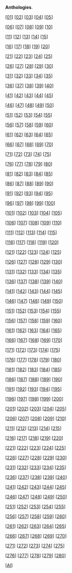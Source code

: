 **Anthologies**.  

[[01](https://kushalsamant.github.io/anthologies/01.html)] 
[[02](https://kushalsamant.github.io/anthologies/02.html)] 
[[03](https://kushalsamant.github.io/anthologies/03.html)] 
[[04](https://kushalsamant.github.io/anthologies/04.html)] 
[[05](https://kushalsamant.github.io/anthologies/05.html)] 

[[06](https://kushalsamant.github.io/anthologies/06.html)] 
[[07](https://kushalsamant.github.io/anthologies/07.html)] 
[[08](https://kushalsamant.github.io/anthologies/08.html)] 
[[09](https://kushalsamant.github.io/anthologies/09.html)] 
[[10](https://kushalsamant.github.io/anthologies/10.html)] 

[[11](https://kushalsamant.github.io/anthologies/11.html)] 
[[12](https://kushalsamant.github.io/anthologies/12.html)] 
[[13](https://kushalsamant.github.io/anthologies/13.html)] 
[[14](https://kushalsamant.github.io/anthologies/14.html)] 
[[15](https://kushalsamant.github.io/anthologies/15.html)] 

[[16](https://kushalsamant.github.io/anthologies/16.html)] 
[[17](https://kushalsamant.github.io/anthologies/17.html)] 
[[18](https://kushalsamant.github.io/anthologies/18.html)] 
[[19](https://kushalsamant.github.io/anthologies/19.html)] 
[[20](https://kushalsamant.github.io/anthologies/20.html)] 

[[21](https://kushalsamant.github.io/anthologies/21.html)] 
[[22](https://kushalsamant.github.io/anthologies/22.html)] 
[[23](https://kushalsamant.github.io/anthologies/23.html)] 
[[24](https://kushalsamant.github.io/anthologies/24.html)] 
[[25](https://kushalsamant.github.io/anthologies/25.html)] 

[[26](https://kushalsamant.github.io/anthologies/26.html)] 
[[27](https://kushalsamant.github.io/anthologies/27.html)] 
[[28](https://kushalsamant.github.io/anthologies/28.html)] 
[[29](https://kushalsamant.github.io/anthologies/29.html)] 
[[30](https://kushalsamant.github.io/anthologies/30.html)] 

[[31](https://kushalsamant.github.io/anthologies/31.html)] 
[[32](https://kushalsamant.github.io/anthologies/32.html)] 
[[33](https://kushalsamant.github.io/anthologies/33.html)] 
[[34](https://kushalsamant.github.io/anthologies/34.html)] 
[[35](https://kushalsamant.github.io/anthologies/35.html)] 

[[36](https://kushalsamant.github.io/anthologies/36.html)] 
[[37](https://kushalsamant.github.io/anthologies/37.html)] 
[[38](https://kushalsamant.github.io/anthologies/38.html)] 
[[39](https://kushalsamant.github.io/anthologies/39.html)] 
[[40](https://kushalsamant.github.io/anthologies/40.html)] 

[[41](https://kushalsamant.github.io/anthologies/41.html)] 
[[42](https://kushalsamant.github.io/anthologies/42.html)] 
[[43](https://kushalsamant.github.io/anthologies/43.html)] 
[[44](https://kushalsamant.github.io/anthologies/44.html)] 
[[45](https://kushalsamant.github.io/anthologies/45.html)] 

[[46](https://kushalsamant.github.io/anthologies/46.html)] 
[[47](https://kushalsamant.github.io/anthologies/47.html)] 
[[48](https://kushalsamant.github.io/anthologies/48.html)] 
[[49](https://kushalsamant.github.io/anthologies/49.html)] 
[[50](https://kushalsamant.github.io/anthologies/50.html)] 

[[51](https://kushalsamant.github.io/anthologies/51.html)] 
[[52](https://kushalsamant.github.io/anthologies/52.html)] 
[[53](https://kushalsamant.github.io/anthologies/53.html)] 
[[54](https://kushalsamant.github.io/anthologies/54.html)] 
[[55](https://kushalsamant.github.io/anthologies/55.html)] 

[[56](https://kushalsamant.github.io/anthologies/56.html)] 
[[57](https://kushalsamant.github.io/anthologies/57.html)] 
[[58](https://kushalsamant.github.io/anthologies/58.html)] 
[[59](https://kushalsamant.github.io/anthologies/59.html)] 
[[60](https://kushalsamant.github.io/anthologies/60.html)] 

[[61](https://kushalsamant.github.io/anthologies/61.html)] 
[[62](https://kushalsamant.github.io/anthologies/62.html)] 
[[63](https://kushalsamant.github.io/anthologies/63.html)] 
[[64](https://kushalsamant.github.io/anthologies/64.html)] 
[[65](https://kushalsamant.github.io/anthologies/65.html)] 

[[66](https://kushalsamant.github.io/anthologies/66.html)] 
[[67](https://kushalsamant.github.io/anthologies/67.html)] 
[[68](https://kushalsamant.github.io/anthologies/68.html)] 
[[69](https://kushalsamant.github.io/anthologies/69.html)] 
[[70](https://kushalsamant.github.io/anthologies/70.html)] 

[[71](https://kushalsamant.github.io/anthologies/71.html)] 
[[72](https://kushalsamant.github.io/anthologies/72.html)] 
[[73](https://kushalsamant.github.io/anthologies/73.html)] 
[[74](https://kushalsamant.github.io/anthologies/74.html)] 
[[75](https://kushalsamant.github.io/anthologies/75.html)] 

[[76](https://kushalsamant.github.io/anthologies/76.html)] 
[[77](https://kushalsamant.github.io/anthologies/77.html)] 
[[78](https://kushalsamant.github.io/anthologies/78.html)] 
[[79](https://kushalsamant.github.io/anthologies/79.html)] 
[[80](https://kushalsamant.github.io/anthologies/80.html)] 

[[81](https://kushalsamant.github.io/anthologies/81.html)] 
[[82](https://kushalsamant.github.io/anthologies/82.html)] 
[[83](https://kushalsamant.github.io/anthologies/83.html)] 
[[84](https://kushalsamant.github.io/anthologies/84.html)] 
[[85](https://kushalsamant.github.io/anthologies/85.html)] 

[[86](https://kushalsamant.github.io/anthologies/86.html)] 
[[87](https://kushalsamant.github.io/anthologies/87.html)] 
[[88](https://kushalsamant.github.io/anthologies/88.html)] 
[[89](https://kushalsamant.github.io/anthologies/89.html)] 
[[90](https://kushalsamant.github.io/anthologies/90.html)] 

[[91](https://kushalsamant.github.io/anthologies/91.html)] 
[[92](https://kushalsamant.github.io/anthologies/92.html)] 
[[93](https://kushalsamant.github.io/anthologies/93.html)] 
[[94](https://kushalsamant.github.io/anthologies/94.html)] 
[[95](https://kushalsamant.github.io/anthologies/95.html)] 

[[96](https://kushalsamant.github.io/anthologies/96.html)] 
[[97](https://kushalsamant.github.io/anthologies/97.html)] 
[[98](https://kushalsamant.github.io/anthologies/98.html)] 
[[99](https://kushalsamant.github.io/anthologies/99.html)] 
[[100](https://kushalsamant.github.io/anthologies/100.html)] 

[[101](https://kushalsamant.github.io/anthologies/101.html)] 
[[102](https://kushalsamant.github.io/anthologies/102.html)] 
[[103](https://kushalsamant.github.io/anthologies/103.html)] 
[[104](https://kushalsamant.github.io/anthologies/104.html)] 
[[105](https://kushalsamant.github.io/anthologies/105.html)] 

[[106](https://kushalsamant.github.io/anthologies/106.html)] 
[[107](https://kushalsamant.github.io/anthologies/107.html)] 
[[108](https://kushalsamant.github.io/anthologies/108.html)] 
[[109](https://kushalsamant.github.io/anthologies/109.html)] 
[[110](https://kushalsamant.github.io/anthologies/110.html)] 

[[111](https://kushalsamant.github.io/anthologies/111.html)] 
[[112](https://kushalsamant.github.io/anthologies/112.html)] 
[[113](https://kushalsamant.github.io/anthologies/113.html)] 
[[114](https://kushalsamant.github.io/anthologies/114.html)] 
[[115](https://kushalsamant.github.io/anthologies/115.html)] 

[[116](https://kushalsamant.github.io/anthologies/116.html)] 
[[117](https://kushalsamant.github.io/anthologies/117.html)] 
[[118](https://kushalsamant.github.io/anthologies/118.html)] 
[[119](https://kushalsamant.github.io/anthologies/119.html)] 
[[120](https://kushalsamant.github.io/anthologies/120.html)] 

[[121](https://kushalsamant.github.io/anthologies/121.html)] 
[[122](https://kushalsamant.github.io/anthologies/122.html)] 
[[123](https://kushalsamant.github.io/anthologies/123.html)] 
[[124](https://kushalsamant.github.io/anthologies/124.html)] 
[[125](https://kushalsamant.github.io/anthologies/125.html)] 

[[126](https://kushalsamant.github.io/anthologies/126.html)] 
[[127](https://kushalsamant.github.io/anthologies/127.html)] 
[[128](https://kushalsamant.github.io/anthologies/128.html)] 
[[129](https://kushalsamant.github.io/anthologies/129.html)] 
[[130](https://kushalsamant.github.io/anthologies/130.html)] 

[[131](https://kushalsamant.github.io/anthologies/131.html)] 
[[132](https://kushalsamant.github.io/anthologies/132.html)] 
[[133](https://kushalsamant.github.io/anthologies/133.html)] 
[[134](https://kushalsamant.github.io/anthologies/134.html)] 
[[135](https://kushalsamant.github.io/anthologies/135.html)] 

[[136](https://kushalsamant.github.io/anthologies/136.html)] 
[[137](https://kushalsamant.github.io/anthologies/137.html)] 
[[138](https://kushalsamant.github.io/anthologies/138.html)] 
[[139](https://kushalsamant.github.io/anthologies/139.html)] 
[[140](https://kushalsamant.github.io/anthologies/140.html)] 

[[141](https://kushalsamant.github.io/anthologies/141.html)] 
[[142](https://kushalsamant.github.io/anthologies/142.html)] 
[[143](https://kushalsamant.github.io/anthologies/143.html)] 
[[144](https://kushalsamant.github.io/anthologies/144.html)] 
[[145](https://kushalsamant.github.io/anthologies/145.html)] 

[[146](https://kushalsamant.github.io/anthologies/146.html)] 
[[147](https://kushalsamant.github.io/anthologies/147.html)] 
[[148](https://kushalsamant.github.io/anthologies/148.html)] 
[[149](https://kushalsamant.github.io/anthologies/149.html)] 
[[150](https://kushalsamant.github.io/anthologies/150.html)] 

[[151](https://kushalsamant.github.io/anthologies/151.html)] 
[[152](https://kushalsamant.github.io/anthologies/152.html)] 
[[153](https://kushalsamant.github.io/anthologies/153.html)] 
[[154](https://kushalsamant.github.io/anthologies/154.html)] 
[[155](https://kushalsamant.github.io/anthologies/155.html)] 

[[156](https://kushalsamant.github.io/anthologies/156.html)] 
[[157](https://kushalsamant.github.io/anthologies/157.html)] 
[[158](https://kushalsamant.github.io/anthologies/158.html)] 
[[159](https://kushalsamant.github.io/anthologies/159.html)] 
[[160](https://kushalsamant.github.io/anthologies/160.html)] 

[[161](https://kushalsamant.github.io/anthologies/161.html)] 
[[162](https://kushalsamant.github.io/anthologies/162.html)] 
[[163](https://kushalsamant.github.io/anthologies/163.html)] 
[[164](https://kushalsamant.github.io/anthologies/164.html)] 
[[165](https://kushalsamant.github.io/anthologies/165.html)] 

[[166](https://kushalsamant.github.io/anthologies/166.html)] 
[[167](https://kushalsamant.github.io/anthologies/167.html)] 
[[168](https://kushalsamant.github.io/anthologies/168.html)] 
[[169](https://kushalsamant.github.io/anthologies/169.html)] 
[[170](https://kushalsamant.github.io/anthologies/170.html)] 

[[171](https://kushalsamant.github.io/anthologies/171.html)] 
[[172](https://kushalsamant.github.io/anthologies/172.html)] 
[[173](https://kushalsamant.github.io/anthologies/173.html)] 
[[174](https://kushalsamant.github.io/anthologies/174.html)] 
[[175](https://kushalsamant.github.io/anthologies/175.html)] 

[[176](https://kushalsamant.github.io/anthologies/176.html)] 
[[177](https://kushalsamant.github.io/anthologies/177.html)] 
[[178](https://kushalsamant.github.io/anthologies/178.html)] 
[[179](https://kushalsamant.github.io/anthologies/179.html)] 
[[180](https://kushalsamant.github.io/anthologies/180.html)] 

[[181](https://kushalsamant.github.io/anthologies/181.html)] 
[[182](https://kushalsamant.github.io/anthologies/182.html)] 
[[183](https://kushalsamant.github.io/anthologies/183.html)] 
[[184](https://kushalsamant.github.io/anthologies/184.html)] 
[[185](https://kushalsamant.github.io/anthologies/185.html)] 

[[186](https://kushalsamant.github.io/anthologies/186.html)] 
[[187](https://kushalsamant.github.io/anthologies/187.html)] 
[[188](https://kushalsamant.github.io/anthologies/188.html)] 
[[189](https://kushalsamant.github.io/anthologies/189.html)] 
[[190](https://kushalsamant.github.io/anthologies/190.html)] 

[[191](https://kushalsamant.github.io/anthologies/191.html)] 
[[192](https://kushalsamant.github.io/anthologies/192.html)] 
[[193](https://kushalsamant.github.io/anthologies/193.html)] 
[[194](https://kushalsamant.github.io/anthologies/194.html)] 
[[195](https://kushalsamant.github.io/anthologies/195.html)] 

[[196](https://kushalsamant.github.io/anthologies/196.html)] 
[[197](https://kushalsamant.github.io/anthologies/197.html)] 
[[198](https://kushalsamant.github.io/anthologies/198.html)] 
[[199](https://kushalsamant.github.io/anthologies/199.html)] 
[[200](https://kushalsamant.github.io/anthologies/200.html)] 

[[201](https://kushalsamant.github.io/anthologies/201.html)] 
[[202](https://kushalsamant.github.io/anthologies/202.html)] 
[[203](https://kushalsamant.github.io/anthologies/203.html)] 
[[204](https://kushalsamant.github.io/anthologies/204.html)] 
[[205](https://kushalsamant.github.io/anthologies/205.html)] 

[[206](https://kushalsamant.github.io/anthologies/206.html)] 
[[207](https://kushalsamant.github.io/anthologies/207.html)] 
[[208](https://kushalsamant.github.io/anthologies/208.html)] 
[[209](https://kushalsamant.github.io/anthologies/209.html)] 
[[210](https://kushalsamant.github.io/anthologies/210.html)] 

[[211](https://kushalsamant.github.io/anthologies/211.html)] 
[[212](https://kushalsamant.github.io/anthologies/212.html)] 
[[213](https://kushalsamant.github.io/anthologies/213.html)] 
[[214](https://kushalsamant.github.io/anthologies/214.html)] 
[[215](https://kushalsamant.github.io/anthologies/215.html)] 

[[216](https://kushalsamant.github.io/anthologies/216.html)] 
[[217](https://kushalsamant.github.io/anthologies/217.html)] 
[[218](https://kushalsamant.github.io/anthologies/218.html)] 
[[219](https://kushalsamant.github.io/anthologies/219.html)] 
[[220](https://kushalsamant.github.io/anthologies/220.html)] 

[[221](https://kushalsamant.github.io/anthologies/221.html)] 
[[222](https://kushalsamant.github.io/anthologies/222.html)] 
[[223](https://kushalsamant.github.io/anthologies/223.html)] 
[[224](https://kushalsamant.github.io/anthologies/224.html)] 
[[225](https://kushalsamant.github.io/anthologies/225.html)] 

[[226](https://kushalsamant.github.io/anthologies/226.html)] 
[[227](https://kushalsamant.github.io/anthologies/227.html)] 
[[228](https://kushalsamant.github.io/anthologies/228.html)] 
[[229](https://kushalsamant.github.io/anthologies/229.html)] 
[[230](https://kushalsamant.github.io/anthologies/230.html)] 

[[231](https://kushalsamant.github.io/anthologies/231.html)] 
[[232](https://kushalsamant.github.io/anthologies/232.html)] 
[[233](https://kushalsamant.github.io/anthologies/233.html)] 
[[234](https://kushalsamant.github.io/anthologies/234.html)] 
[[235](https://kushalsamant.github.io/anthologies/235.html)] 

[[236](https://kushalsamant.github.io/anthologies/236.html)] 
[[237](https://kushalsamant.github.io/anthologies/237.html)] 
[[238](https://kushalsamant.github.io/anthologies/238.html)] 
[[239](https://kushalsamant.github.io/anthologies/239.html)] 
[[240](https://kushalsamant.github.io/anthologies/240.html)] 

[[241](https://kushalsamant.github.io/anthologies/241.html)] 
[[242](https://kushalsamant.github.io/anthologies/242.html)] 
[[243](https://kushalsamant.github.io/anthologies/243.html)] 
[[244](https://kushalsamant.github.io/anthologies/244.html)] 
[[245](https://kushalsamant.github.io/anthologies/245.html)] 

[[246](https://kushalsamant.github.io/anthologies/246.html)] 
[[247](https://kushalsamant.github.io/anthologies/247.html)] 
[[248](https://kushalsamant.github.io/anthologies/248.html)] 
[[249](https://kushalsamant.github.io/anthologies/249.html)] 
[[250](https://kushalsamant.github.io/anthologies/250.html)] 

[[251](https://kushalsamant.github.io/anthologies/251.html)] 
[[252](https://kushalsamant.github.io/anthologies/252.html)] 
[[253](https://kushalsamant.github.io/anthologies/253.html)] 
[[254](https://kushalsamant.github.io/anthologies/254.html)] 
[[255](https://kushalsamant.github.io/anthologies/255.html)] 

[[256](https://kushalsamant.github.io/anthologies/256.html)] 
[[257](https://kushalsamant.github.io/anthologies/257.html)] 
[[258](https://kushalsamant.github.io/anthologies/258.html)] 
[[259](https://kushalsamant.github.io/anthologies/259.html)] 
[[260](https://kushalsamant.github.io/anthologies/260.html)] 

[[261](https://kushalsamant.github.io/anthologies/261.html)] 
[[262](https://kushalsamant.github.io/anthologies/262.html)] 
[[263](https://kushalsamant.github.io/anthologies/263.html)] 
[[264](https://kushalsamant.github.io/anthologies/264.html)] 
[[265](https://kushalsamant.github.io/anthologies/265.html)] 

[[266](https://kushalsamant.github.io/anthologies/266.html)] 
[[267](https://kushalsamant.github.io/anthologies/267.html)] 
[[268](https://kushalsamant.github.io/anthologies/268.html)] 
[[269](https://kushalsamant.github.io/anthologies/269.html)] 
[[270](https://kushalsamant.github.io/anthologies/270.html)] 

[[271](https://kushalsamant.github.io/anthologies/271.html)] 
[[272](https://kushalsamant.github.io/anthologies/272.html)] 
[[273](https://kushalsamant.github.io/anthologies/273.html)] 
[[274](https://kushalsamant.github.io/anthologies/274.html)] 
[[275](https://kushalsamant.github.io/anthologies/275.html)] 

[[276](https://kushalsamant.github.io/anthologies/276.html)] 
[[277](https://kushalsamant.github.io/anthologies/277.html)] 
[[278](https://kushalsamant.github.io/anthologies/278.html)] 
[[279](https://kushalsamant.github.io/anthologies/279.html)] 
[[280](https://kushalsamant.github.io/anthologies/280.html)] 

[[AI](https://kushalsamant.github.io/anthologies/ai.html)] 

